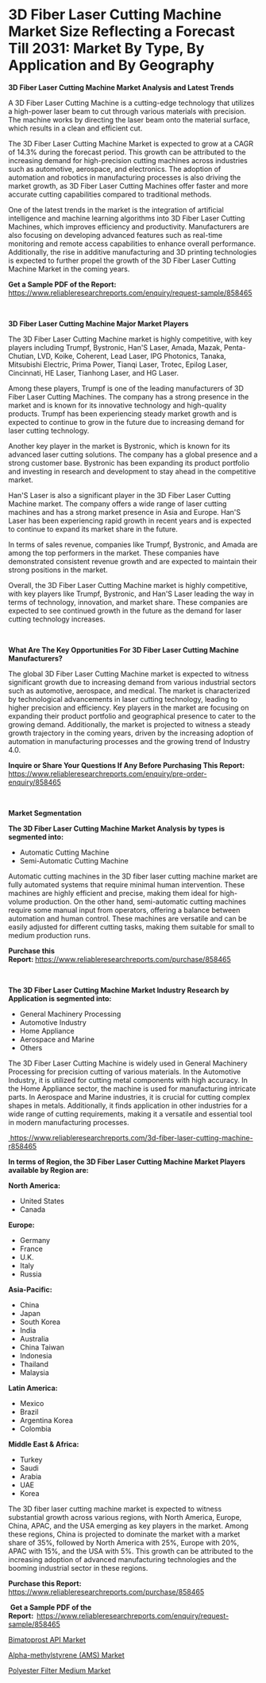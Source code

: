 <p><h1>3D Fiber Laser Cutting Machine Market Size Reflecting a Forecast Till 2031: Market By Type, By Application and By Geography</h1></p><p><strong>3D Fiber Laser Cutting Machine Market Analysis and Latest Trends</strong></p>
<p><p>A 3D Fiber Laser Cutting Machine is a cutting-edge technology that utilizes a high-power laser beam to cut through various materials with precision. The machine works by directing the laser beam onto the material surface, which results in a clean and efficient cut.</p><p>The 3D Fiber Laser Cutting Machine Market is expected to grow at a CAGR of 14.3% during the forecast period. This growth can be attributed to the increasing demand for high-precision cutting machines across industries such as automotive, aerospace, and electronics. The adoption of automation and robotics in manufacturing processes is also driving the market growth, as 3D Fiber Laser Cutting Machines offer faster and more accurate cutting capabilities compared to traditional methods.</p><p>One of the latest trends in the market is the integration of artificial intelligence and machine learning algorithms into 3D Fiber Laser Cutting Machines, which improves efficiency and productivity. Manufacturers are also focusing on developing advanced features such as real-time monitoring and remote access capabilities to enhance overall performance. Additionally, the rise in additive manufacturing and 3D printing technologies is expected to further propel the growth of the 3D Fiber Laser Cutting Machine Market in the coming years.</p></p>
<p><strong>Get a Sample PDF of the Report:&nbsp;</strong> <a href="https://www.reliableresearchreports.com/enquiry/request-sample/858465">https://www.reliableresearchreports.com/enquiry/request-sample/858465</a></p>
<p>&nbsp;</p>
<p><strong>3D Fiber Laser Cutting Machine Major Market Players</strong></p>
<p><p>The 3D Fiber Laser Cutting Machine market is highly competitive, with key players including Trumpf, Bystronic, Han'S Laser, Amada, Mazak, Penta-Chutian, LVD, Koike, Coherent, Lead Laser, IPG Photonics, Tanaka, Mitsubishi Electric, Prima Power, Tianqi Laser, Trotec, Epilog Laser, Cincinnati, HE Laser, Tianhong Laser, and HG Laser.</p><p>Among these players, Trumpf is one of the leading manufacturers of 3D Fiber Laser Cutting Machines. The company has a strong presence in the market and is known for its innovative technology and high-quality products. Trumpf has been experiencing steady market growth and is expected to continue to grow in the future due to increasing demand for laser cutting technology.</p><p>Another key player in the market is Bystronic, which is known for its advanced laser cutting solutions. The company has a global presence and a strong customer base. Bystronic has been expanding its product portfolio and investing in research and development to stay ahead in the competitive market.</p><p>Han'S Laser is also a significant player in the 3D Fiber Laser Cutting Machine market. The company offers a wide range of laser cutting machines and has a strong market presence in Asia and Europe. Han'S Laser has been experiencing rapid growth in recent years and is expected to continue to expand its market share in the future.</p><p>In terms of sales revenue, companies like Trumpf, Bystronic, and Amada are among the top performers in the market. These companies have demonstrated consistent revenue growth and are expected to maintain their strong positions in the market.</p><p>Overall, the 3D Fiber Laser Cutting Machine market is highly competitive, with key players like Trumpf, Bystronic, and Han'S Laser leading the way in terms of technology, innovation, and market share. These companies are expected to see continued growth in the future as the demand for laser cutting technology increases.</p></p>
<p>&nbsp;</p>
<p><strong>What Are The Key Opportunities For 3D Fiber Laser Cutting Machine Manufacturers?</strong></p>
<p><p>The global 3D Fiber Laser Cutting Machine market is expected to witness significant growth due to increasing demand from various industrial sectors such as automotive, aerospace, and medical. The market is characterized by technological advancements in laser cutting technology, leading to higher precision and efficiency. Key players in the market are focusing on expanding their product portfolio and geographical presence to cater to the growing demand. Additionally, the market is projected to witness a steady growth trajectory in the coming years, driven by the increasing adoption of automation in manufacturing processes and the growing trend of Industry 4.0.</p></p>
<p><strong>Inquire or Share Your Questions If Any Before Purchasing This Report:</strong> <a href="https://www.reliableresearchreports.com/enquiry/pre-order-enquiry/858465">https://www.reliableresearchreports.com/enquiry/pre-order-enquiry/858465</a></p>
<p>&nbsp;</p>
<p><strong>Market Segmentation</strong></p>
<p><strong>The 3D Fiber Laser Cutting Machine Market Analysis by types is segmented into:</strong></p>
<p><ul><li>Automatic Cutting Machine</li><li>Semi-Automatic Cutting Machine</li></ul></p>
<p><p>Automatic cutting machines in the 3D fiber laser cutting machine market are fully automated systems that require minimal human intervention. These machines are highly efficient and precise, making them ideal for high-volume production. On the other hand, semi-automatic cutting machines require some manual input from operators, offering a balance between automation and human control. These machines are versatile and can be easily adjusted for different cutting tasks, making them suitable for small to medium production runs.</p></p>
<p><strong>Purchase this Report:&nbsp;</strong><a href="https://www.reliableresearchreports.com/purchase/858465">https://www.reliableresearchreports.com/purchase/858465</a></p>
<p>&nbsp;</p>
<p><strong>The 3D Fiber Laser Cutting Machine Market Industry Research by Application is segmented into:</strong></p>
<p><ul><li>General Machinery Processing</li><li>Automotive Industry</li><li>Home Appliance</li><li>Aerospace and Marine</li><li>Others</li></ul></p>
<p><p>The 3D Fiber Laser Cutting Machine is widely used in General Machinery Processing for precision cutting of various materials. In the Automotive Industry, it is utilized for cutting metal components with high accuracy. In the Home Appliance sector, the machine is used for manufacturing intricate parts. In Aerospace and Marine industries, it is crucial for cutting complex shapes in metals. Additionally, it finds application in other industries for a wide range of cutting requirements, making it a versatile and essential tool in modern manufacturing processes.</p></p>
<p><a href="https://www.reliableresearchreports.com/3d-fiber-laser-cutting-machine-r858465">&nbsp;https://www.reliableresearchreports.com/3d-fiber-laser-cutting-machine-r858465</a></p>
<p><strong>In terms of Region, the 3D Fiber Laser Cutting Machine Market Players available by Region are:</strong></p>
<p>
    <p> <strong> North America: </strong>
        <ul>
            <li>United States</li>
            <li>Canada</li>
        </ul>
        </p> 
    <p> <strong> Europe: </strong>
        <ul>
            <li>Germany</li>
            <li>France</li>
            <li>U.K.</li>
            <li>Italy</li>
            <li>Russia</li>
        </ul>
        </p> 
    <p> <strong> Asia-Pacific: </strong>
        <ul>
            <li>China</li>
            <li>Japan</li>
            <li>South Korea</li>
            <li>India</li>
            <li>Australia</li>
            <li>China Taiwan</li>
            <li>Indonesia</li>
            <li>Thailand</li>
            <li>Malaysia</li>
        </ul>
        </p> 
    <p> <strong> Latin America: </strong>
        <ul>
            <li>Mexico</li>
            <li>Brazil</li>
            <li>Argentina Korea</li>
            <li>Colombia</li>
        </ul>
        </p> 
    <p> <strong> Middle East & Africa: </strong>
        <ul>
            <li>Turkey</li>
            <li>Saudi</li>
            <li>Arabia</li>
            <li>UAE</li>
            <li>Korea</li>
        </ul>
    </p>
    </p>
<p><p>The 3D fiber laser cutting machine market is expected to witness substantial growth across various regions, with North America, Europe, China, APAC, and the USA emerging as key players in the market. Among these regions, China is projected to dominate the market with a market share of 35%, followed by North America with 25%, Europe with 20%, APAC with 15%, and the USA with 5%. This growth can be attributed to the increasing adoption of advanced manufacturing technologies and the booming industrial sector in these regions.</p></p>
<p><strong>Purchase this Report: </strong><a href="https://www.reliableresearchreports.com/purchase/858465">https://www.reliableresearchreports.com/purchase/858465</a></p>
<p>&nbsp;<strong>Get a Sample PDF of the Report:&nbsp;&nbsp;</strong><a href="https://www.reliableresearchreports.com/enquiry/request-sample/858465">https://www.reliableresearchreports.com/enquiry/request-sample/858465</a></p>
<p><strong></strong></p>
<p><p><a href="https://www.linkedin.com/pulse/bimatoprost-api-market-size-global-industry-overview-segmentation-glwse?trackingId=kVdrLEdvqX6M4OEz34UPoQ%3D%3D">Bimatoprost API Market</a></p><p><a href="https://www.linkedin.com/pulse/alpha-methylstyrene-ams-market-insights-players-forecast-d4kre?trackingId=v71wGDU2VpQ17nLx8kqirA%3D%3D">Alpha-methylstyrene (AMS) Market</a></p><p><a href="https://www.linkedin.com/pulse/polyester-filter-medium-market-size-examines-its-scope-primary-trgye?trackingId=zBAIfdv5G3cANiSTubB%2FuA%3D%3D">Polyester Filter Medium Market</a></p></p>